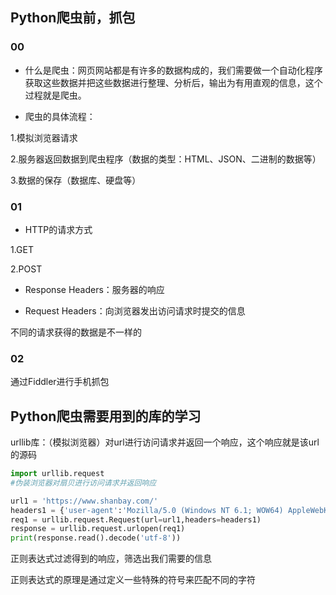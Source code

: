 ## Python爬虫前，抓包

### 00

- 什么是爬虫：网页网站都是有许多的数据构成的，我们需要做一个自动化程序获取这些数据并把这些数据进行整理、分析后，输出为有用直观的信息，这个过程就是爬虫。

- 爬虫的具体流程：

1.模拟浏览器请求

2.服务器返回数据到爬虫程序（数据的类型：HTML、JSON、二进制的数据等）

3.数据的保存（数据库、硬盘等）

### 01

- HTTP的请求方式

1.GET

2.POST

- Response Headers：服务器的响应

- Request Headers：向浏览器发出访问请求时提交的信息

不同的请求获得的数据是不一样的

### 02

通过Fiddler进行手机抓包

## Python爬虫需要用到的库的学习

urllib库：（模拟浏览器）对url进行访问请求并返回一个响应，这个响应就是该url的源码

```python
import urllib.request
#伪装浏览器对扇贝进行访问请求并返回响应

url1 = 'https://www.shanbay.com/'
headers1 = {'user-agent':'Mozilla/5.0 (Windows NT 6.1; WOW64) AppleWebKit/537.36 (KHTML, like Gecko) Chrome/86.0.4240.75 Safari/537.36'}
req1 = urllib.request.Request(url=url1,headers=headers1)
response = urllib.request.urlopen(req1)
print(response.read().decode('utf-8'))
```

正则表达式过滤得到的响应，筛选出我们需要的信息

正则表达式的原理是通过定义一些特殊的符号来匹配不同的字符

